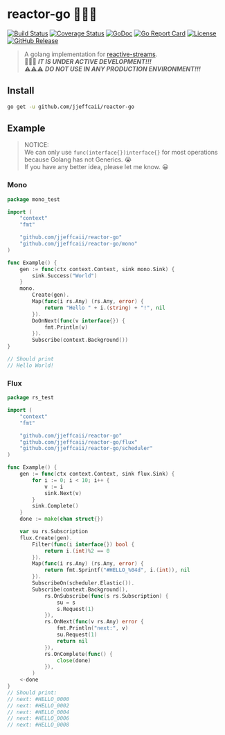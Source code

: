 # reactor-go 🚀🚀🚀

[![Build Status](https://travis-ci.com/jjeffcaii/reactor-go.svg?branch=master)](https://travis-ci.com/jjeffcaii/reactor-go)
[![Coverage Status](https://coveralls.io/repos/github/jjeffcaii/reactor-go/badge.svg?branch=master)](https://coveralls.io/github/jjeffcaii/reactor-go?branch=master)
[![GoDoc](https://godoc.org/github.com/jjeffcaii/reactor-go?status.svg)](https://godoc.org/github.com/jjeffcaii/reactor-go)
[![Go Report Card](https://goreportcard.com/badge/github.com/jjeffcaii/reactor-go)](https://goreportcard.com/report/github.com/jjeffcaii/reactor-go)
[![License](https://img.shields.io/github/license/jjeffcaii/reactor-go.svg)](https://github.com/jjeffcaii/reactor-go/blob/master/LICENSE)
[![GitHub Release](https://img.shields.io/github/release-pre/jjeffcaii/reactor-go.svg)](https://github.com/jjeffcaii/reactor-go/releases)

> A golang implementation for [reactive-streams](https://www.reactive-streams.org/).
<br>🚧🚧🚧 ***IT IS UNDER ACTIVE DEVELOPMENT!!!***
<br>⚠️⚠️⚠️ ***DO NOT USE IN ANY PRODUCTION ENVIRONMENT!!!***

## Install

```sh
go get -u github.com/jjeffcaii/reactor-go
```

## Example

> NOTICE:
<br> We can only use `func(interface{})interface{}` for most operations because Golang has not Generics. 😭
<br> If you have any better idea, please let me know. 😀

### Mono
```go
package mono_test

import (
	"context"
	"fmt"

	"github.com/jjeffcaii/reactor-go"
	"github.com/jjeffcaii/reactor-go/mono"
)

func Example() {
	gen := func(ctx context.Context, sink mono.Sink) {
		sink.Success("World")
	}
	mono.
		Create(gen).
		Map(func(i rs.Any) (rs.Any, error) {
			return "Hello " + i.(string) + "!", nil
		}).
		DoOnNext(func(v interface{}) {
			fmt.Println(v)
		}).
		Subscribe(context.Background())
}

// Should print
// Hello World!

```

### Flux
```go
package rs_test

import (
	"context"
	"fmt"

	"github.com/jjeffcaii/reactor-go"
	"github.com/jjeffcaii/reactor-go/flux"
	"github.com/jjeffcaii/reactor-go/scheduler"
)

func Example() {
	gen := func(ctx context.Context, sink flux.Sink) {
		for i := 0; i < 10; i++ {
			v := i
			sink.Next(v)
		}
		sink.Complete()
	}
	done := make(chan struct{})

	var su rs.Subscription
	flux.Create(gen).
		Filter(func(i interface{}) bool {
			return i.(int)%2 == 0
		}).
		Map(func(i rs.Any) (rs.Any, error) {
			return fmt.Sprintf("#HELLO_%04d", i.(int)), nil
		}).
		SubscribeOn(scheduler.Elastic()).
		Subscribe(context.Background(),
			rs.OnSubscribe(func(s rs.Subscription) {
				su = s
				s.Request(1)
			}),
			rs.OnNext(func(v rs.Any) error {
				fmt.Println("next:", v)
				su.Request(1)
				return nil
			}),
			rs.OnComplete(func() {
				close(done)
			}),
		)
	<-done
}
// Should print:
// next: #HELLO_0000
// next: #HELLO_0002
// next: #HELLO_0004
// next: #HELLO_0006
// next: #HELLO_0008
```
